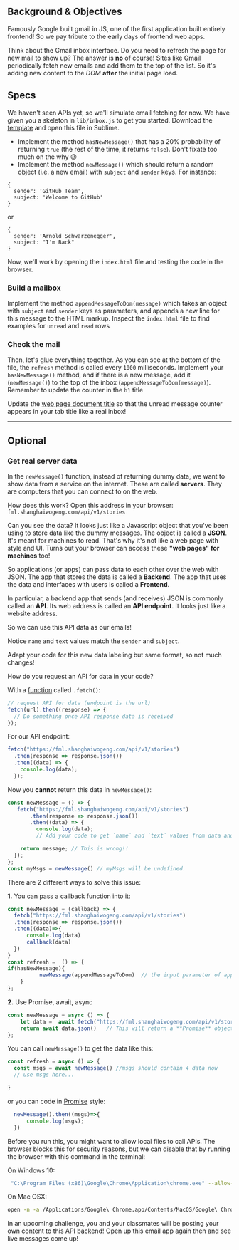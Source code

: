 ## Background & Objectives

Famously Google built gmail in JS, one of the first application built entirely frontend! So we pay tribute to the early days of frontend web apps.

Think about the Gmail inbox interface. Do you need to refresh the page for new mail to show up? The answer is **no** of course! Sites like Gmail periodically fetch new emails and add them to the top of the list. So it's adding new content to the _DOM_ **after** the initial page load.

## Specs

We haven't seen APIs yet, so we'll simulate email fetching for now. We have given you a skeleton in `lib/inbox.js` to get you started. Download the [template](https://github.com/lewagon/china-product/raw/master/02-javascript/challenges/05-Fake-Inbox.zip) and open this file in Sublime.

- Implement the method `hasNewMessage()` that has a 20% probability of returning `true` (the rest of the time, it returns `false`). Don't fixate too much on the why 😉
- Implement the method `newMessage()` which should return a random object (i.e. a new email) with `subject` and `sender` keys. For instance:

```text
{
  sender: 'GitHub Team',
  subject: 'Welcome to GitHub'
}
```

or

```text
{
  sender: 'Arnold Schwarzenegger',
  subject: "I'm Back"
}
```

Now, we'll work by opening the `index.html` file and testing the code in the browser.

### Build a mailbox

Implement the method `appendMessageToDom(message)` which takes an object with `subject` and `sender` keys as parameters, and appends a new line for this message to the HTML markup. Inspect the `index.html` file to find examples for `unread` and `read` rows

### Check the mail

Then, let's glue everything together. As you can see at the bottom of the file, the `refresh` method is called every `1000` milliseconds. Implement your `hasNewMessage()` method, and if there is a new message, add it (`newMessage()`) to the top of the inbox (`appendMessageToDom(message)`). Remember to update the counter in the `h1` title

Update the [web page document title](https://developer.mozilla.org/en-US/docs/Web/API/Document/title) so that the unread message counter appears in your tab title like a real inbox!

<hr>

## Optional

### Get real server data

In the `newMessage()` function, instead of returning dummy data, we want to show data from a service on the internet. These are called **servers**. They are computers that you can connect to on the web.

How does this work? Open this address in your browser: `fml.shanghaiwogeng.com/api/v1/stories`

Can you see the data? It looks just like a Javascript object that you've been using to store data like the dummy messages. The object is called a  **JSON**. It's meant for machines to read. That's why it's not like a web page with style and UI. Turns out your browser can access these **"web pages" for machines** too!

So applications (or apps) can pass data to each other over the web with JSON. The app that stores the data is called a **Backend**. The app that uses the data and interfaces with users is called a **Frontend**.

In particular, a backend app that sends (and receives) JSON is commonly called an **API**. Its web address is called an **API endpoint**. It looks just like a website address.

So we can use this API data as our emails!

Notice  `name` and `text` values match the `sender` and `subject`.

Adapt your code for this new data labeling but same format, so not much changes!

How do you request an API for data in your code?

With a [function](https://developer.mozilla.org/en-US/docs/Web/API/Fetch_API/Using_Fetch) called `.fetch()`:

```js
// request API for data (endpoint is the url)
fetch(url).then((response) => {
  // Do something once API response data is received
});
```

For our API endpoint:

```js
fetch("https://fml.shanghaiwogeng.com/api/v1/stories")
  .then(response => response.json())
  .then((data) => {
    console.log(data);
  });
```

Now you **cannot** return this data in `newMessage()`:

```js
const newMessage = () => {
   fetch("https://fml.shanghaiwogeng.com/api/v1/stories")
       .then(response => response.json())
       .then((data) => {
         console.log(data);
         // Add your code to get `name` and `text` values from data and put into the `sender` and `subject` message object.

    return message; // This is wrong!! 
  });
};
const myMsgs = newMessage() // myMsgs will be undefined.
```
There are 2 different ways to solve this issue:

**1.**  You can pass a callback function into it:

```js
const newMessage = (callback) => {
  fetch("https://fml.shanghaiwogeng.com/api/v1/stories")
  .then(response => response.json())
  .then((data)=>{
      console.log(data)
      callback(data)
  })
}
const refresh =  () => {
if(hasNewMessage){
		  newMessage(appendMessageToDom)  // the input parameter of appendMessageToDom should be all the data fetched from API
	}
};
```

**2.** Use Promise, await, async

```js
const newMessage = async () => {
	let data =  await fetch("https://fml.shanghaiwogeng.com/api/v1/stories")
	return await data.json()   // This will return a **Promise** object
};
```

You can call `newMessage()` to get the data like this:
```js
const refresh = async () => {
  const msgs = await newMessage() //msgs should contain 4 data now
  // use msgs here...

}
```
or you can code in [Promise](https://javascript.info/promise-basics) style:
```js
  newMessage().then((msgs)=>{
      console.log(msgs);
  })
```


Before you run this, you might want to allow local files to call APIs. The browser blocks this for security reasons, but we can disable that by running the browser with this command in the terminal:


On Windows 10:
```bash
 "C:\Program Files (x86)\Google\Chrome\Application\chrome.exe" --allow-file-access-from-files --allow-file-access --allow-cross-origin-auth-prompt
```

On Mac OSX:

```bash
open -n -a /Applications/Google\ Chrome.app/Contents/MacOS/Google\ Chrome --args --allow-file-access-from-files --allow-file-access --allow-cross-origin-auth-prompt
```

In an upcoming challenge, you and your classmates will be posting your own content to this API backend! Open up this email app again then and see live messages come up!
